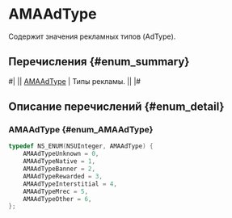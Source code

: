# AMAAdType

Содержит значения рекламных типов (AdType).

## Перечисления {#enum_summary}

#|
|| [AMAAdType](#enum_AMAAdType) | Типы рекламы. ||
|#

## Описание перечислений {#enum_detail}

### AMAAdType {#enum_AMAAdType}

```objectivec translate=no
typedef NS_ENUM(NSUInteger, AMAAdType) {
    AMAAdTypeUnknown = 0,
    AMAAdTypeNative = 1,
    AMAAdTypeBanner = 2,
    AMAAdTypeRewarded = 3,
    AMAAdTypeInterstitial = 4,
    AMAAdTypeMrec = 5,
    AMAAdTypeOther = 6,
};
```

